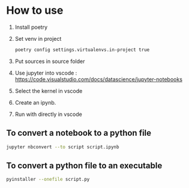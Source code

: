 # How to use

1. Install poetry
2. Set venv in project

    ```bash
    poetry config settings.virtualenvs.in-project true
    ```

3. Put sources in source folder
4. Use jupyter into vscode :
    <https://code.visualstudio.com/docs/datascience/jupyter-notebooks>
5. Select the kernel in vscode
6. Create an ipynb.
7. Run with directly in vscode

## To convert a notebook to a python file

```bash
jupyter nbconvert --to script script.ipynb
```

## To convert a python file to an executable

```bash
pyinstaller --onefile script.py
```
